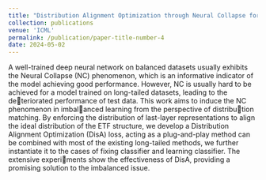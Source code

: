 ```yaml
---
title: "Distribution Alignment Optimization through Neural Collapse for Long-tailed Classification"
collection: publications
venue: 'ICML'
permalink: /publication/paper-title-number-4
date: 2024-05-02
---
```


A well-trained deep neural network on balanced datasets usually exhibits the Neural Collapse (NC) phenomenon, which is an informative indicator of the model achieving good performance. However, NC is usually hard to be achieved for a model trained on long-tailed datasets, leading to the deteriorated performance of test data. This work aims to induce the NC phenomenon in imbalanced learning from the perspective of distribution matching. By enforcing the distribution of last-layer representations to align the ideal distribution of the ETF structure, we develop a Distribution Alignment Optimization (DisA) loss, acting as a plug-and-play method can be combined with most of the existing long-tailed methods, we further instantiate it to the cases of fixing classifier and learning classifier. The extensive experiments show the effectiveness of DisA, providing a promising solution to the imbalanced issue.
